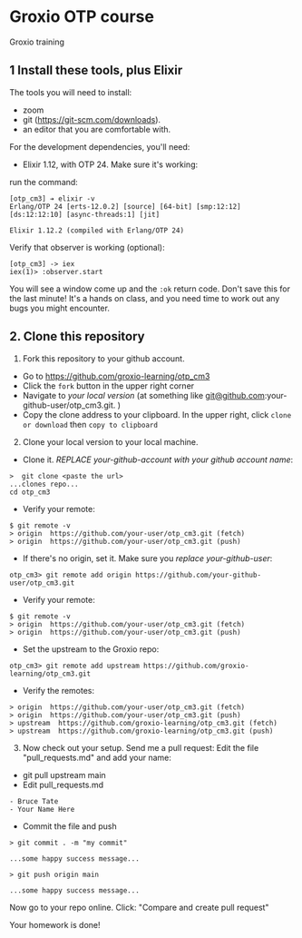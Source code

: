 # Groxio OTP course
Groxio training

## 1 Install these tools, plus Elixir

The tools you will need to install: 

- zoom 
- git (https://git-scm.com/downloads). 
- an editor that you are comfortable with. 

For the development dependencies, you'll need: 

- Elixir 1.12, with OTP 24. Make sure it's working: 

run the command: 

```
[otp_cm3] ➔ elixir -v
Erlang/OTP 24 [erts-12.0.2] [source] [64-bit] [smp:12:12] [ds:12:12:10] [async-threads:1] [jit]

Elixir 1.12.2 (compiled with Erlang/OTP 24)
```

Verify that observer is working (optional):

```
[otp_cm3] -> iex
iex(1)> :observer.start
```

You will see a window come up and the `:ok` return code. Don't save this for the last minute! It's a hands on class, and you need time to work out any bugs you might encounter. 


## 2. Clone this repository

1. Fork this repository to your github account. 

- Go to https://github.com/groxio-learning/otp_cm3
- Click the `fork` button in the upper right corner
- Navigate to *your local version* (at something like git@github.com:your-github-user/otp_cm3.git. )
- Copy the clone address to your clipboard. In the upper right, click `clone or download` then `copy to clipboard`

2. Clone your local version to your local machine. 

- Clone it. *REPLACE your-github-account with your github account name*:  

```
>  git clone <paste the url>
...clones repo...
cd otp_cm3
```

- Verify your remote: 

```
$ git remote -v
> origin  https://github.com/your-user/otp_cm3.git (fetch)
> origin  https://github.com/your-user/otp_cm3.git (push)
```

- If there's no origin, set it. Make sure you *replace your-github-user*:

```
otp_cm3> git remote add origin https://github.com/your-github-user/otp_cm3.git
```

- Verify your remote: 

```
$ git remote -v
> origin  https://github.com/your-user/otp_cm3.git (fetch)
> origin  https://github.com/your-user/otp_cm3.git (push)
```

- Set the upstream to the Groxio repo:

```
otp_cm3> git remote add upstream https://github.com/groxio-learning/otp_cm3.git
```

- Verify the remotes: 

```
> origin  https://github.com/your-user/otp_cm3.git (fetch)
> origin  https://github.com/your-user/otp_cm3.git (push)
> upstream  https://github.com/groxio-learning/otp_cm3.git (fetch)
> upstream  https://github.com/groxio-learning/otp_cm3.git (push)
```

3. Now check out your setup. Send me a pull request: Edit the file "pull_requests.md" and add your name: 

- git pull upstream main
- Edit pull_requests.md

```
- Bruce Tate
- Your Name Here
```

- Commit the file and push

```
> git commit . -m "my commit"

...some happy success message...

> git push origin main

...some happy success message...
```

Now go to your repo online. Click: "Compare and create pull request" 

Your homework is done!
